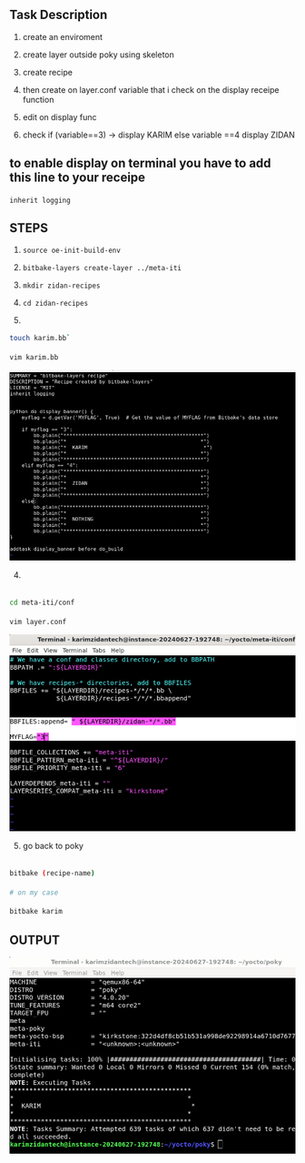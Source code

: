 
## Task Description

1. create an enviroment

2. create layer outside poky using skeleton

3. create recipe

4. then create on layer.conf variable that i check on the display receipe function  


5. edit on display func

6. check if (variable==3) -> display KARIM else variable ==4 display ZIDAN


## to enable display on terminal you have to add this line to your receipe

`inherit logging`
 

## STEPS

1. `source oe-init-build-env` 

2. `bitbake-layers create-layer ../meta-iti`


3. `mkdir zidan-recipes`


4. `cd zidan-recipes`


5. 

```sh
touch karim.bb`

vim karim.bb

```
![layer](images/bb.png)

4. 

```sh

cd meta-iti/conf

vim layer.conf

```
![layer](images/layer.conf.png)



5. go back to poky 

```sh

bitbake (recipe-name)

# on my case 

bitbake karim
```
## OUTPUT

![layer](images/final.png)
